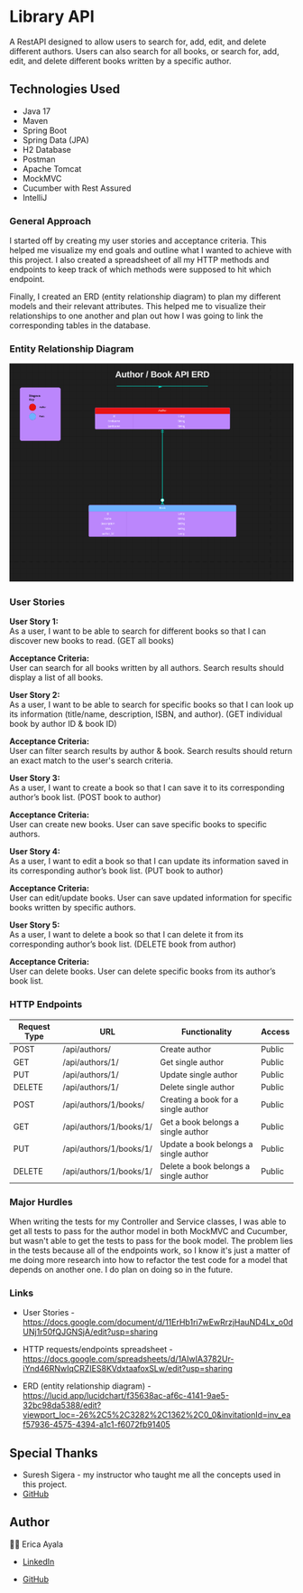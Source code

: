# Library API 

A RestAPI designed to allow users to search for, add, edit, and delete different authors. Users can also search for all books, or search for, add, edit, and delete different books written by a specific author.  

## Technologies Used

* Java 17
* Maven 
* Spring Boot
* Spring Data (JPA)
* H2 Database
* Postman 
* Apache Tomcat 
* MockMVC 
* Cucumber with Rest Assured 
* IntelliJ 



### General Approach

I started off by creating my user stories and acceptance criteria. This helped me visualize my end goals and outline what I wanted to achieve with this project. I also created a spreadsheet of all my HTTP methods and endpoints to keep track of which methods were supposed to hit which endpoint.

Finally, I created an ERD (entity relationship diagram) to plan my different models and their relevant attributes. This helped me to visualize their relationships to one another and plan out how I was going to link the corresponding tables in the database.



### Entity Relationship Diagram 

<img src="./images/AuthorBookERD.png" alt="ERD">



### User Stories 

<b>User Story 1:</b>
<br>
As a user, I want to be able to search for different books so that I can discover new books to read. (GET all books)

<b>Acceptance Criteria:</b>
<br>
User can search for all books written by all authors.
Search results should display a list of all books.


<b>User Story 2:</b>
<br>
As a user, I want to be able to search for specific books so that I can look up its information (title/name, description, ISBN, and author). (GET individual book by author ID & book ID)

<b>Acceptance Criteria:</b>
<br>
User can filter search results by author & book.
Search results should return an exact match to the user's search criteria.


<b>User Story 3:</b>
<br>
As a user, I want to create a book so that I can save it to its corresponding author’s book list. (POST book to author)

<b>Acceptance Criteria:</b>
<br>
User can create new books.
User can save specific books to specific authors.


<b>User Story 4:</b>
<br>
As a user, I want to edit a book so that I can update its information saved in its corresponding author’s book list. (PUT book to author)

<b>Acceptance Criteria:</b>
<br>
User can edit/update books.
User can save updated information for specific books written by specific authors.


<b>User Story 5:</b>
<br>
As a user, I want to delete a book so that I can delete it from its corresponding author’s book list. (DELETE book from author)

<b>Acceptance Criteria:</b>
<br>
User can delete books.
User can delete specific books from its author’s book list.



### HTTP Endpoints

| Request Type | URL                     | Functionality                         | Access | 
|--------------|-------------------------|---------------------------------------|--------|
| POST         | /api/authors/           | Create author                         | Public |
| GET          | /api/authors/1/         | Get single author                     | Public |
| PUT          | /api/authors/1/         | Update single author                  | Public |
| DELETE       | /api/authors/1/         | Delete single author                  | Public |
| POST         | /api/authors/1/books/   | Creating a book for a single author   | Public |
| GET          | /api/authors/1/books/1/ | Get a book belongs a single author    | Public |
| PUT          | /api/authors/1/books/1/ | Update a book belongs a single author | Public |
| DELETE       | /api/authors/1/books/1/ | Delete a book belongs a single author | Public |



### Major Hurdles

When writing the tests for my Controller and Service classes, I was able to get all tests to pass for the author model in both MockMVC and Cucumber, but wasn't able to get the tests to pass for the book model. The problem lies in the tests because all of the endpoints work, so I know it's just a matter of me doing more research into how to refactor the test code for a model that depends on another one. I do plan on doing so in the future. 



### Links
* User Stories - https://docs.google.com/document/d/11ErHb1ri7wEwRrzjHauND4Lx_o0dUNj1r50fQJGNSjA/edit?usp=sharing

* HTTP requests/endpoints spreadsheet - https://docs.google.com/spreadsheets/d/1AIwIA3782Ur-iYnd46RNwIqCRZIES8KVdxtaafoxSLw/edit?usp=sharing

* ERD (entity relationship diagram) - https://lucid.app/lucidchart/f35638ac-af6c-4141-9ae5-32bc98da5388/edit?viewport_loc=-26%2C5%2C3282%2C1362%2C0_0&invitationId=inv_eaf57936-4575-4394-a1c1-f6072fb91405



## Special Thanks

* Suresh Sigera - my instructor who taught me all the concepts used in this project. 
* [GitHub](https://github.com/sureshmelvinsigera) 



## Author

:woman_technologist: Erica Ayala

* [LinkedIn](https://www.linkedin.com/in/ayalavirtual)

* [GitHub](https://www.github.com/AyalaVirtual) 



